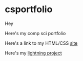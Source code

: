 # csportfolio

Hey

Here's my comp sci portfolio


Here's a link to my HTML/CSS [site](https://gertonsonc.github.io/testWeb/dogPage/index)

Here's my [lightning project](https://gertonsonc.github.io/lightning2)
